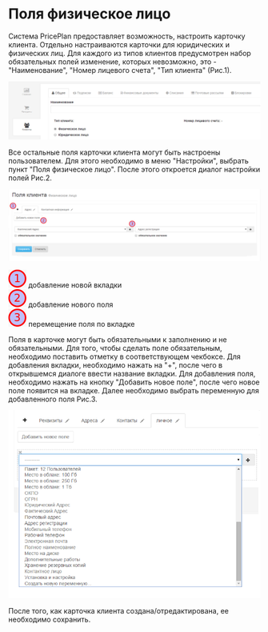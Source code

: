 # Поля физическое лицо

Система PricePlan предоставляет возможность, настроить карточку клиента. Отдельно настраиваются карточки для юридических и физических лиц. Для каждого из типов клиентов предусмотрен набор обязательных полей изменение, которых невозможно, это - "Наименование", "Номер лицевого счета", "Тип клиента" \(Рис.1\).

![](../.gitbook/assets/polya_yuridicheskoe_litso1.png)

Все остальные поля карточки клиента могут быть настроены пользователем. Для этого необходимо в меню "Настройки", выбрать пункт "Поля физическое лицо". После этого откроется диалог настройки полей Рис.2.

![](../.gitbook/assets/polya_fizicheskoe_litso1.png)

![](../.gitbook/assets/1.png) добавление новой вкладки  
![](../.gitbook/assets/2.png) добавление нового поля  
![](../.gitbook/assets/3.png) перемещение поля по вкладке

Поля в карточке могут быть обязательными к заполнению и не обязательными. Для того, чтобы сделать поле обязательным, необходимо поставить отметку в соответствующем чекбоксе. Для добавления вкладки, необходимо нажать на "+", после чего в открывшемся диалоге ввести название вкладки. Для добавления поля, необходимо нажать на кнопку "Добавить новое поле", после чего новое поле появится на вкладке. Далее необходимо выбрать переменную для добавленного поля Рис.3.

![](../.gitbook/assets/polya_yuridicheskoe_litso3.png)

После того, как карточка клиента создана/отредактирована, ее необходимо сохранить.

